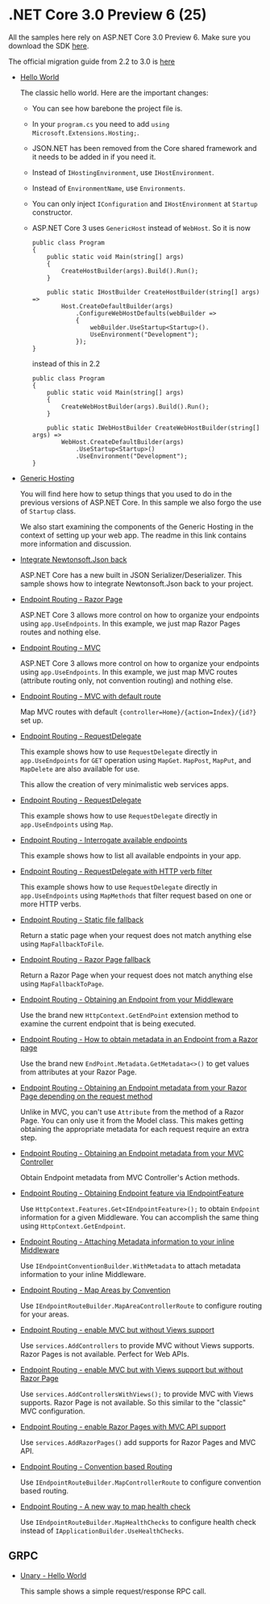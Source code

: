 # .NET Core 3.0 Preview 6 (25)

All the samples here rely on ASP.NET Core 3.0 Preview 6. Make sure you download the SDK [here](https://dotnet.microsoft.com/download/dotnet-core/3.0).

The official migration guide from 2.2 to 3.0 is [here](https://docs.microsoft.com/en-us/aspnet/core/migration/22-to-30?view=aspnetcore-2.2&tabs=visual-studio)


* [Hello World](/projects/3-0/hello-world-with-reload)

  The classic hello world. Here are the important changes:
  
  * You can see how barebone the project file is. 
  * In your `program.cs` you need to add `using Microsoft.Extensions.Hosting;`.
  * JSON.NET has been removed from the Core shared framework and it needs to be added in if you need it.
  * Instead of `IHostingEnvironment`, use `IHostEnvironment`.
  * Instead of `EnvironmentName`, use `Environments`.
  * You can only inject `IConfiguration` and `IHostEnvironment` at `Startup` constructor.
  * ASP.NET Core 3 uses `GenericHost` instead of `WebHost`. So it is now
    ```
    public class Program
    {
        public static void Main(string[] args)
        {
            CreateHostBuilder(args).Build().Run();
        }

        public static IHostBuilder CreateHostBuilder(string[] args) =>
            Host.CreateDefaultBuilder(args)
                .ConfigureWebHostDefaults(webBuilder =>
                {
                    webBuilder.UseStartup<Startup>().
                    UseEnvironment("Development");
                });
    }
    ```    

    instead of this in 2.2

    ```
    public class Program
    {
        public static void Main(string[] args)
        {
            CreateWebHostBuilder(args).Build().Run();
        }

        public static IWebHostBuilder CreateWebHostBuilder(string[] args) =>
            WebHost.CreateDefaultBuilder(args)
                .UseStartup<Startup>()
                .UseEnvironment("Development");
    }
    ```

* [Generic Hosting](/projects/3-0/hosting)

  You will find here how to setup things that you used to do in the previous versions of ASP.NET Core. In this sample we also forgo the use of `Startup` class.

  We also start examining the components of the Generic Hosting in the context of setting up your web app. The readme in this link contains more information and discussion.  

* [Integrate Newtonsoft.Json back](/projects/3-0/newtonsoft-json)

  ASP.NET Core has a new built in JSON Serializer/Deserializer. This sample shows how to integrate Newtonsoft.Json back to your project.

* [Endpoint Routing - Razor Page](/projects/3-0/new-routing)

  ASP.NET Core 3 allows more control on how to organize your endpoints using `app.UseEndpoints`. In this example, we just map Razor Pages routes and nothing else.

* [Endpoint Routing - MVC](/projects/3-0/new-routing-2)

  ASP.NET Core 3 allows more control on how to organize your endpoints using `app.UseEndpoints`. In this example, we just map MVC routes (attribute routing only, not convention routing) and nothing else.

* [Endpoint Routing - MVC with default route](/projects/3-0/new-routing-3)

  Map MVC routes with default `{controller=Home}/{action=Index}/{id?}` set up.

* [Endpoint Routing - RequestDelegate](/projects/3-0/new-routing-4)

  This example shows how to use `RequestDelegate` directly in `app.UseEndpoints` for `GET` operation using `MapGet`. `MapPost`, `MapPut`, and `MapDelete` are also available for use.

  This allow the creation of very minimalistic web services apps.

* [Endpoint Routing - RequestDelegate](/projects/3-0/new-routing-5)

  This example shows how to use `RequestDelegate` directly in `app.UseEndpoints` using `Map`.

* [Endpoint Routing - Interrogate available endpoints](/projects/3-0/new-routing-6)

  This example shows how to list all available endpoints in your app.

* [Endpoint Routing - RequestDelegate with HTTP verb filter](/projects/3-0/new-routing-7)

  This example shows how to use `RequestDelegate` directly in `app.UseEndpoints` using `MapMethods` that filter request based on one or more HTTP verbs.

* [Endpoint Routing - Static file fallback](/projects/3-0/new-routing-8)

  Return a static page when your request does not match anything else using `MapFallbackToFile`.

* [Endpoint Routing - Razor Page fallback](/projects/3-0/new-routing-9)

  Return a Razor Page when your request does not match anything else using `MapFallbackToPage`.

* [Endpoint Routing - Obtaining an Endpoint from your Middleware](/projects/3-0/new-routing-10)

  Use the brand new `HttpContext.GetEndPoint` extension method to examine the current endpoint that is being executed.

* [Endpoint Routing - How to obtain metadata in an Endpoint from a Razor page](/projects/3-0/new-routing-11)

  Use the brand new `EndPoint.Metadata.GetMetadata<>()` to get values from attributes at your Razor Page.

* [Endpoint Routing - Obtaining an Endpoint metadata from your Razor Page depending on the request method](/projects/3-0/new-routing-12)

  Unlike in MVC, you can't use `Attribute` from the method of a Razor Page. You can only use it from the Model class. This makes getting obtaining the appropriate metadata for each request require an extra step.

* [Endpoint Routing - Obtaining an Endpoint metadata from your MVC Controller](/projects/3-0/new-routing-13)

  Obtain Endpoint metadata from MVC Controller's Action methods.

* [Endpoint Routing - Obtaining Endpoint feature via IEndpointFeature](/projects/3-0/new-routing-14)

  Use `HttpContext.Features.Get<IEndpointFeature>();` to obtain `Endpoint` information for a given Middleware. You can accomplish the same thing using `HttpContext.GetEndpoint`.

* [Endpoint Routing - Attaching Metadata information to your inline Middleware](/projects/3-0/new-routing-15)

  Use `IEndpointConventionBuilder.WithMetadata` to attach metadata information to your inline Middleware.

* [Endpoint Routing - Map Areas by Convention](/projects/3-0/new-routing-16)

  Use `IEndpointRouteBuilder.MapAreaControllerRoute` to configure routing for your areas.

* [Endpoint Routing - enable MVC but without Views support](/projects/3-0/new-routing-17)

  Use `services.AddControllers` to provide MVC without Views supports. Razor Pages is not available. Perfect for Web APIs.

* [Endpoint Routing - enable MVC but with Views support but without Razor Page](/projects/3-0/new-routing-18)

  Use `services.AddControllersWithViews();` to provide MVC with Views supports. Razor Page is not available. So this similar to the "classic" MVC configuration.

* [Endpoint Routing - enable Razor Pages with MVC API support](/projects/3-0/new-routing-19)

  Use `services.AddRazorPages()` add supports for Razor Pages and MVC API.

* [Endpoint Routing - Convention based Routing](/projects/3-0/new-routing-20)
  
  Use `IEndpointRouteBuilder.MapControllerRoute` to configure convention based routing.

* [Endpoint Routing - A new way to map health check](/projects/3-0/new-routing-21)
  
  Use `IEndpointRouteBuilder.MapHealthChecks` to configure health check instead of `IApplicationBuilder.UseHealthChecks`.

## GRPC

* [Unary - Hello World](/projects/3-0/grpc)

  This sample shows a simple request/response RPC call.